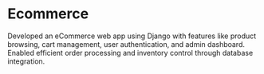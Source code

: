 # Ecommerce
Developed an eCommerce web app using Django with features like product browsing, cart management, user authentication, and admin dashboard. Enabled efficient order processing and inventory control through database integration.
